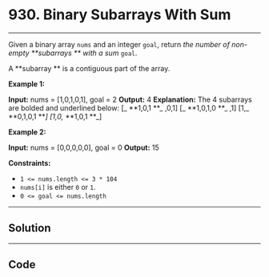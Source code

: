# 930. Binary Subarrays With Sum

---

Given a binary array `nums` and an integer `goal`, return _the number of non-empty **subarrays ** with a sum_ `goal`.

A **subarray ** is a contiguous part of the array.

 

**Example 1:**


**Input:** nums = [1,0,1,0,1], goal = 2
**Output:** 4
**Explanation:** The 4 subarrays are bolded and underlined below:
[_ **1,0,1 **_ ,0,1]
[_ **1,0,1,0 **_ ,1]
[1,_ **0,1,0,1 **_]
[1,0,_ **1,0,1 **_]


**Example 2:**


**Input:** nums = [0,0,0,0,0], goal = 0
**Output:** 15


 

**Constraints:**

  * `1 <= nums.length <= 3 * 104`
  * `nums[i]` is either `0` or `1`.
  * `0 <= goal <= nums.length`

---

## Solution



---

## Code
```python


```